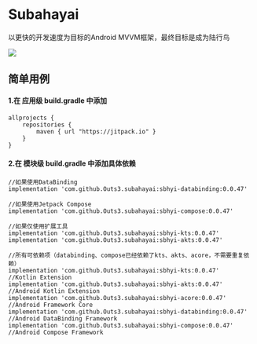 # Subahayai

以更快的开发速度为目标的Android MVVM框架，最终目标是成为陆行鸟  
  
[![](https://jitpack.io/v/Outs3/subahayai.svg)](https://jitpack.io/#Outs3/subahayai)  
  
## 简单用例
#### 1.在 应用级 build.gradle 中添加
```
allprojects {  
    repositories {  
        maven { url "https://jitpack.io" }  
    }  
}
```

   
#### 2.在 模块级 build.gradle 中添加具体依赖
```
//如果使用DataBinding  
implementation 'com.github.Outs3.subahayai:sbhyi-databinding:0.0.47'
  
//如果使用Jetpack Compose  
implementation 'com.github.Outs3.subahayai:sbhyi-compose:0.0.47'
  
//如果仅使用扩展工具  
implementation 'com.github.Outs3.subahayai:sbhyi-kts:0.0.47'
implementation 'com.github.Outs3.subahayai:sbhyi-akts:0.0.47'
  
//所有可依赖项（databinding、compose已经依赖了kts、akts、acore，不需要重复依赖）  
implementation 'com.github.Outs3.subahayai:sbhyi-kts:0.0.47'			//Kotlin Extension
implementation 'com.github.Outs3.subahayai:sbhyi-akts:0.0.47'			//Android Kotlin Extension
implementation 'com.github.Outs3.subahayai:sbhyi-acore:0.0.47'			//Android Framework Core
implementation 'com.github.Outs3.subahayai:sbhyi-databinding:0.0.47'		//Android DataBinding Framework
implementation 'com.github.Outs3.subahayai:sbhyi-compose:0.0.47'			//Android Compose Framework
```
